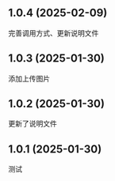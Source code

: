 ## 1.0.4 (2025-02-09)

完善调用方式、更新说明文件

## 1.0.3 (2025-01-30)

添加上传图片

## 1.0.2 (2025-01-30)

更新了说明文件

## 1.0.1 (2025-01-30)

测试

